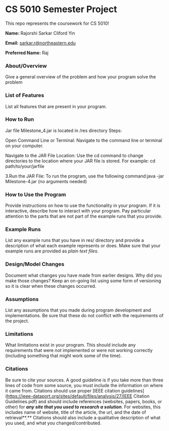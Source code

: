 # CS 5010 Semester Project

This repo represents the coursework for CS 5010!

**Name:** Rajorshi Sarkar
          Cliford Yin

**Email:** sarkar.r@northeastern.edu

**Preferred Name:** Raj



### About/Overview

Give a general overview of the problem and how your program solve the problem



### List of Features

List all features that are present in your program.



### How to Run
Jar file Milestone_4.jar is located in /res directory
Steps:

Open Command Line or Terminal: Navigate to the command line or terminal on your computer.

Navigate to the JAR File Location: Use the cd command to change directories to the location where your JAR file is stored. For example: cd path/to/your/jarfile

3.Run the JAR File: To run the program, use the following command:java -jar Milestone-4.jar
(no arguments needed)



### How to Use the Program

Provide instructions on how to use the functionality in your program. If it is interactive, describe how to interact with your program. Pay particular attention to the parts that are not part of the example runs that you provide.



### Example Runs

List any example runs that you have in res/ directory and provide a description of what each example represents or does. Make sure that your example runs are provided as *plain text files*.



### Design/Model Changes

Document what changes you have made from earlier designs. Why did you make those changes? Keep an on-going list using some form of versioning so it is clear when these changes occurred.



### Assumptions

List any assumptions that you made during program development and implementations. Be sure that these do not conflict with the requirements of the project.



### Limitations

What limitations exist in your program. This should include any requirements that were *not* implemented or were not working correctly (including something that might work some of the time).



### Citations

Be sure to cite your sources. A good guideline is if you take more than three lines of code from some source, you must include the information on where it came from. Citations should use proper [IEEE citation guidelines](https://ieee-dataport.org/sites/default/files/analysis/27/IEEE Citation Guidelines.pdf) and should include references (websites, papers, books, or other) for ***any site that you used to research a solution***. For websites, this includes name of website, title of the article, the url, and the date of retrieval**.** Citations should also include a qualitative description of what you used, and what you changed/contributed.




